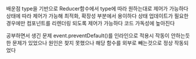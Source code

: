 배운점
type을 기반으로 Reducer함수에서 type에 따라 원하는대로 제어가 가능하다
상태에 따라 제어가 가능해 최적화, 확장성 부분에서 용이하다
상태 업데이트가 필요한 경우에만 컴포넌트를 리렌더링 되도록 제어가 가능하다
코드 가독성에 높아진다



공부하면서 생긴 문제
event.preventDefault()를 인라인으로 적용시 작동이 안하는듯한 문제가 있었으나 원인은 찾지 못했으나
해당 함수를 외부로 빼는것으로 정상 작동되었다

